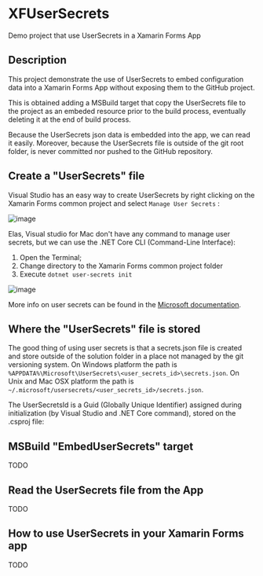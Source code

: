 # XFUserSecrets
Demo project that use UserSecrets in a Xamarin Forms App

## Description
This project demonstrate the use of UserSecrets to embed configuration data into a Xamarin Forms App without exposing them to the GitHub project.

This is obtained adding a MSBuild target that copy the UserSecrets file to the project as an embeded resource prior to the build process, eventually deleting it at the end of build process.

Because the UserSecrets json data is embedded into the app, we can read it easily.
Moreover, because the UserSecrets file is outside of the git root folder, is never committed nor pushed to the GitHub repository.

## Create a "UserSecrets" file
Visual Studio has an easy way to create UserSecrets by right clicking on the Xamarin Forms common project and select `Manage User Secrets` :

![image](https://user-images.githubusercontent.com/139274/83561767-ae486680-a518-11ea-8026-ad88f2626287.png)

Elas, Visual studio for Mac don't have any command to manage user secrets, but we can use the .NET Core CLI (Command-Line Interface):
1) Open the Terminal;
2) Change directory to the Xamarin Forms common project folder
3) Execute `dotnet user-secrets init`

![image](https://user-images.githubusercontent.com/139274/83564726-7db6fb80-a51d-11ea-8c86-15da347bd0b3.png)

More info on user secrets can be found in the [Microsoft documentation](https://docs.microsoft.com/en-us/aspnet/core/security/app-secrets?view=aspnetcore-3.1).

## Where the "UserSecrets" file is stored

The good thing of using user secrets is that a secrets.json file is created and store outside of the solution folder in a place not managed by the git versioning system.
On Windows platform the path is `%APPDATA%\Microsoft\UserSecrets\<user_secrets_id>\secrets.json`.
On Unix and Mac OSX platform the path is `~/.microsoft/usersecrets/<user_secrets_id>/secrets.json`.

The UserSecretsId is a Guid (Globally Unique Identifier) assigned during initialization (by Visual Studio and .NET Core command), stored on the .csproj file:



## MSBuild "EmbedUserSecrets" target

TODO

## Read the UserSecrets file from the App

TODO

## How to use UserSecrets in your Xamarin Forms app

TODO
